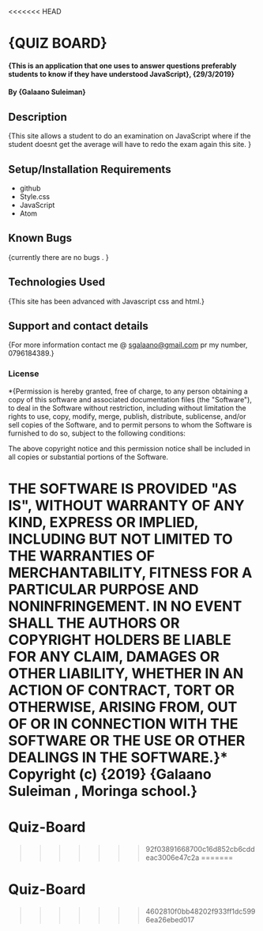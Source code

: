 <<<<<<< HEAD
# {QUIZ BOARD}
#### {This is an application that one uses to answer questions preferably students to know if they have understood JavaScript}, {29/3/2019}
#### By **{Galaano Suleiman}**
## Description
{This site allows a student to do an examination on JavaScript where if the student doesnt get the average will have to redo the exam again this site. }
## Setup/Installation Requirements
* github
* Style.css
* JavaScript
* Atom
## Known Bugs
{currently there are no bugs . }
## Technologies Used
{This site has been advanced with Javascript css and html.}
## Support and contact details
{For more information contact me @ sgalaano@gmail.com pr my number, 0796184389.}
### License
*{Permission is hereby granted, free of charge, to any person obtaining a copy
of this software and associated documentation files (the "Software"), to deal
in the Software without restriction, including without limitation the rights
to use, copy, modify, merge, publish, distribute, sublicense, and/or sell
copies of the Software, and to permit persons to whom the Software is
furnished to do so, subject to the following conditions:

The above copyright notice and this permission notice shall be included in all
copies or substantial portions of the Software.

THE SOFTWARE IS PROVIDED "AS IS", WITHOUT WARRANTY OF ANY KIND, EXPRESS OR
IMPLIED, INCLUDING BUT NOT LIMITED TO THE WARRANTIES OF MERCHANTABILITY,
FITNESS FOR A PARTICULAR PURPOSE AND NONINFRINGEMENT. IN NO EVENT SHALL THE
AUTHORS OR COPYRIGHT HOLDERS BE LIABLE FOR ANY CLAIM, DAMAGES OR OTHER
LIABILITY, WHETHER IN AN ACTION OF CONTRACT, TORT OR OTHERWISE, ARISING FROM,
OUT OF OR IN CONNECTION WITH THE SOFTWARE OR THE USE OR OTHER DEALINGS IN THE
SOFTWARE.}*
Copyright (c) {2019} **{Galaano Suleiman , Moringa school.}**
=======
# Quiz-Board
>>>>>>> 92f03891668700c16d852cb6cddeac3006e47c2a
=======
# Quiz-Board
>>>>>>> 4602810f0bb48202f933ff1dc5996ea26ebed017
